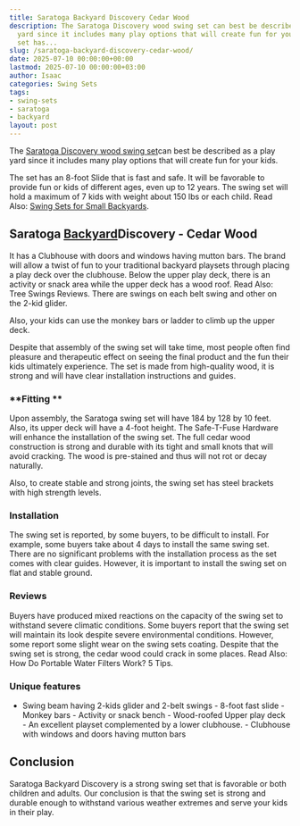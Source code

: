 ```yaml
---
title: Saratoga Backyard Discovery Cedar Wood
description: The Saratoga Discovery wood swing set can best be described as a play
  yard since it includes many play options that will create fun for your kids. The
  set has...
slug: /saratoga-backyard-discovery-cedar-wood/
date: 2025-07-10 00:00:00+00:00
lastmod: 2025-07-10 00:00:00+03:00
author: Isaac
categories: Swing Sets
tags:
- swing-sets
- saratoga
- backyard
layout: post
---
```

The [Saratoga Discovery wood swing set](https://www.amazon.com/dp/B004SZTU6S/?tag=p-policy-20)can best be described as a play yard since it includes many play options that will create fun for your kids.

The set has an 8-foot Slide that is fast and safe. It will be favorable to provide fun or kids of different ages, even up to 12 years. The swing set will hold a maximum of 7 kids with weight about 150 lbs or each child. Read Also: [Swing Sets for Small Backyards](https://pestpolicy.com/best-[swing-sets](https://pestpolicy.com/fun-backyard-flexible-flyer-swing-set/)-for-small-backyards/).

##  Saratoga [Backyard](https://pestpolicy.com/skyfort-ii-backyard-discovery-cedar-wood-for-3-10-years/)Discovery - Cedar Wood

It has a Clubhouse with doors and windows having mutton bars. The brand will allow a twist of fun to your traditional backyard playsets through placing a play deck over the clubhouse. Below the upper play deck, there is an activity or snack area while the upper deck has a wood roof. Read Also: Tree Swings Reviews. There are swings on each belt swing and other on the 2-kid glider.

Also, your kids can use the monkey bars or ladder to climb up the upper deck.

Despite that assembly of the swing set will take time, most people often find pleasure and therapeutic effect on seeing the final product and the fun their kids ultimately experience. The set is made from high-quality wood, it is strong and will have clear installation instructions and guides.

###  **Fitting **

Upon assembly, the Saratoga swing set will have 184 by 128 by 10 feet. Also, its upper deck will have a 4-foot height. The Safe-T-Fuse Hardware will enhance the installation of the swing set. The full cedar wood construction is strong and durable with its tight and small knots that will avoid cracking. The wood is pre-stained and thus will not rot or decay naturally.

Also, to create stable and strong joints, the swing set has steel brackets with high strength levels.

###  Installation

The swing set is reported, by some buyers, to be difficult to install. For example, some buyers take about 4 days to install the same swing set. There are no significant problems with the installation process as the set comes with clear guides. However, it is important to install the swing set on flat and stable ground.

###  Reviews

Buyers have produced mixed reactions on the capacity of the swing set to withstand severe climatic conditions. Some buyers report that the swing set will maintain its look despite severe environmental conditions. However, some report some slight wear on the swing sets coating. Despite that the swing set is strong, the cedar wood could crack in some places. Read Also: How Do Portable Water Filters Work? 5 Tips.

###  Unique features

- Swing beam having 2-kids glider and 2-belt swings - 8-foot fast slide - Monkey bars - Activity or snack bench - Wood-roofed Upper play deck - An excellent playset complemented by a lower clubhouse. - Clubhouse with windows and doors having mutton bars

##  Conclusion

Saratoga Backyard Discovery is a strong swing set that is favorable or both children and adults. Our conclusion is that the swing set is strong and durable enough to withstand various weather extremes and serve your kids in their play.